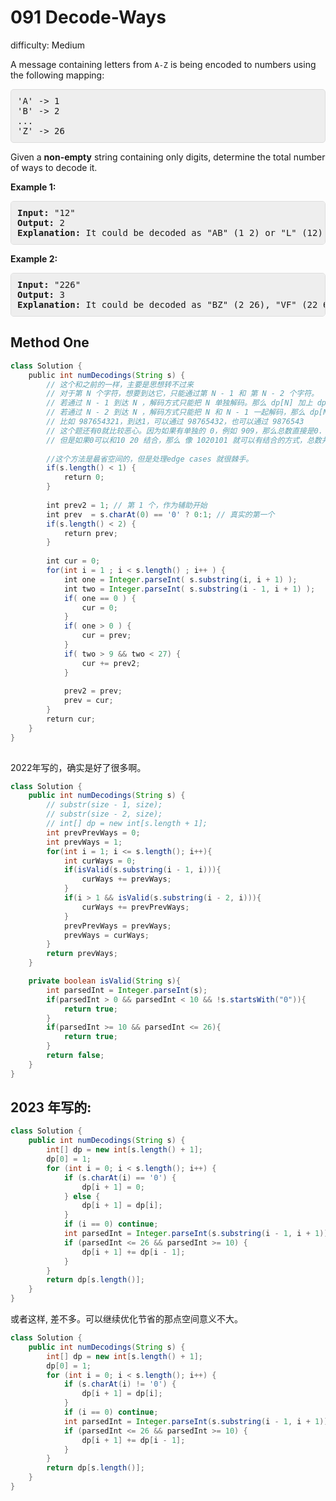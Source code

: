 # 091 Decode-Ways 
 
difficulty: Medium 
 
<style>
        section pre{
          background-color: #eee;
          border: 1px solid #ddd;
          padding:10px;
          border-radius: 5px;
        }
      </style>
<section>
<div><p>A message containing letters from <code>A-Z</code> is being encoded to numbers using the following mapping:</p>
<pre>'A' -&gt; 1
'B' -&gt; 2
...
'Z' -&gt; 26
</pre>
<p>Given a <strong>non-empty</strong> string containing only digits, determine the total number of ways to decode it.</p>
<p><strong>Example 1:</strong></p>
<pre><strong>Input:</strong> "12"
<strong>Output:</strong> 2
<strong>Explanation:</strong>&nbsp;It could be decoded as "AB" (1 2) or "L" (12).
</pre>
<p><strong>Example 2:</strong></p>
<pre><strong>Input:</strong> "226"
<strong>Output:</strong> 3
<strong>Explanation:</strong>&nbsp;It could be decoded as "BZ" (2 26), "VF" (22 6), or "BBF" (2 2 6).</pre>
</div></section>
 
 ## Method One 
 
``` Java
class Solution {
    public int numDecodings(String s) {
        // 这个和之前的一样，主要是思想转不过来
        // 对于第 N 个字符，想要到达它，只能通过第 N - 1 和 第 N - 2 个字符。
        // 若通过 N - 1 到达 N ，解码方式只能把 N 单独解码。那么 dp[N] 加上 dp[N - 1];
        // 若通过 N - 2 到达 N ，解码方式只能把 N 和 N - 1 一起解码，那么 dp[N] 再加上 dp[N - 2];
        // 比如 987654321，到达1，可以通过 98765432，也可以通过 9876543 
        // 这个题还有0就比较恶心。因为如果有单独的 0，例如 909，那么总数直接是0.
        // 但是如果0可以和10 20 结合，那么 像 1020101 就可以有结合的方式，总数并不是0。
​
        //这个方法是最省空间的，但是处理edge cases 就很棘手。
        if(s.length() < 1) {
            return 0;
        }
​
        int prev2 = 1; // 第 1 个，作为辅助开始
        int prev  = s.charAt(0) == '0' ? 0:1; // 真实的第一个
        if(s.length() < 2) {
            return prev;
        }
        
        int cur = 0;
        for(int i = 1 ; i < s.length() ; i++ ) {
            int one = Integer.parseInt( s.substring(i, i + 1) );
            int two = Integer.parseInt( s.substring(i - 1, i + 1) );
            if( one == 0 ) {
                cur = 0;
            }
            if( one > 0 ) {
                cur = prev;
            }
            if( two > 9 && two < 27) {
                cur += prev2;
            }
            
            prev2 = prev;
            prev = cur;
        }
        return cur;        
    }
}
​
```

2022年写的，确实是好了很多啊。

```java
class Solution {
    public int numDecodings(String s) {
        // substr(size - 1, size);
        // substr(size - 2, size);
        // int[] dp = new int[s.length + 1];
        int prevPrevWays = 0;
        int prevWays = 1;
        for(int i = 1; i <= s.length(); i++){
            int curWays = 0;
            if(isValid(s.substring(i - 1, i))){
                curWays += prevWays;
            }
            if(i > 1 && isValid(s.substring(i - 2, i))){
                curWays += prevPrevWays;
            }
            prevPrevWays = prevWays;
            prevWays = curWays;
        }
        return prevWays;
    }

    private boolean isValid(String s){
        int parsedInt = Integer.parseInt(s);
        if(parsedInt > 0 && parsedInt < 10 && !s.startsWith("0")){
            return true;
        }
        if(parsedInt >= 10 && parsedInt <= 26){
            return true;
        }
        return false;
    }
}
```

## 2023 年写的:

```java
class Solution {
    public int numDecodings(String s) {
        int[] dp = new int[s.length() + 1];
        dp[0] = 1;
        for (int i = 0; i < s.length(); i++) {
            if (s.charAt(i) == '0') {
                dp[i + 1] = 0;
            } else {
                dp[i + 1] = dp[i];
            }
            if (i == 0) continue;
            int parsedInt = Integer.parseInt(s.substring(i - 1, i + 1));
            if (parsedInt <= 26 && parsedInt >= 10) {
                dp[i + 1] += dp[i - 1];
            }
        }
        return dp[s.length()];
    }
}
```

或者这样, 差不多。可以继续优化节省的那点空间意义不大。

```java
class Solution {
    public int numDecodings(String s) {
        int[] dp = new int[s.length() + 1];
        dp[0] = 1;
        for (int i = 0; i < s.length(); i++) {
            if (s.charAt(i) != '0') {
                dp[i + 1] = dp[i];
            }
            if (i == 0) continue;
            int parsedInt = Integer.parseInt(s.substring(i - 1, i + 1));
            if (parsedInt <= 26 && parsedInt >= 10) {
                dp[i + 1] += dp[i - 1];
            }
        }
        return dp[s.length()];
    }
}
```